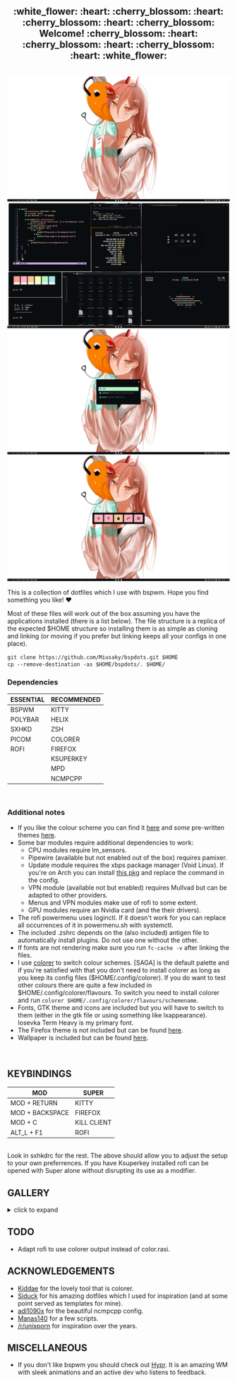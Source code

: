<h2 align="center">:white_flower: :heart: :cherry_blossom: :heart: :cherry_blossom: :heart: :cherry_blossom: Welcome! :cherry_blossom: :heart: :cherry_blossom: :heart: :cherry_blossom: :heart: :white_flower:</h2></br>
<img src="assets/WALL.png"></br>
<img src="assets/TILED.png"></br>
<img src="assets/ROFI.png"></br>
<img src="assets/POWERMENU.png"></br>

This is a collection of dotfiles which I use with bspwm. Hope you find something you like! :heart: </br>

Most of these files will work out of the box assuming you have the applications installed (there is a list below). The file structure is a replica of the expected $HOME structure so installing them is as simple as cloning and linking (or moving if you prefer but linking keeps all your configs in one place).

```
git clone https://github.com/Miusaky/bspdots.git $HOME
cp --remove-destination -as $HOME/bspdots/. $HOME/
```

<h3> Dependencies </h3>

| ESSENTIAL  | RECOMMENDED |
|------------|-------------|
| BSPWM      | KITTY       |
| POLYBAR    | HELIX       |
| SXHKD      | ZSH         |
| PICOM      | COLORER     |
| ROFI       | FIREFOX     |
|            | KSUPERKEY   |
|            | MPD         |
|            | NCMPCPP     |

</br>



<h3> Additional notes </h3>


* If you like the colour scheme you can find it [here](https://github.com/SAGAtheme/SAGA) and *some* pre-written themes [here](https://github.com/SAGAtheme/).
* Some bar modules require additional dependencies to work:
    * CPU modules require lm_sensors.
    * Pipewire (available but not enabled out of the box) requires pamixer.
    * Update module requires the xbps package manager (Void Linux). If you're on Arch you can install [this pkg](https://aur.archlinux.org/packages/checkupdates+aur) and replace the command in the config. 
    * VPN module (available not but enabled) requires Mullvad but can be adapted to other providers.
    * Menus and VPN modules make use of rofi to some extent. 
    * GPU modules require an Nvidia card (and the their drivers).
* The rofi powermenu uses loginctl. If it doesn't work for you can replace all occurrences of it in powermenu.sh with systemctl. 
* The included .zshrc depends on the (also included) antigen file to automatically install plugins. Do not use one without the other. 
* If fonts are not rendering make sure you run `fc-cache -v` after linking the files. </br>
* I use [colorer](https://github.com/kiddae/colorer) to switch colour schemes. [SAGA] is the default palette and if you're satisfied with that you don't need to install colorer as long as you keep its config files ($HOME/.config/colorer). If you do want to test other colours there are quite a few included in $HOME/.config/colorer/flavours. To switch you need to install colorer and run `colorer $HOME/.config/colorer/flavours/schemename`. 
* Fonts, GTK theme and icons are included but you will have to switch to them (either in the gtk file or using something like lxappearance). Iosevka Term Heavy is my primary font. 
* The Firefox theme is not included but can be found [here](https://github.com/SAGAtheme/Firefox).
* Wallpaper is included but can be found [here](https://github.com/Miusaky/bspdots/blob/main/.local/share/wallpapers/wallhaven-28691g.png). 
</br>

## KEYBINDINGS
| MOD | SUPER |
|------------|-------------|
| MOD + RETURN | KITTY |
| MOD + BACKSPACE | FIREFOX |
| MOD + C | KILL CLIENT |
| ALT_L + F1 | ROFI | 

</br>
Look in sxhkdrc for the rest. The above should allow you to adjust the setup to your own preferrences. If you have Ksuperkey installed rofi can be opened with Super alone without disrupting its use as a modifier.


## GALLERY
<details>
  <summary>click to expand</summary>
  
 #### SAGA
 <img src="assiets/SAGA.png"></br> 
  
 #### ROSÉPINE
 <img src="assets/ROSÉPINE.png"></br>
 
 #### NORD DARK
 <img src="assets/NORD_DARK.png"></br>
 
 #### ELLY
 <img src="assets/ELLY.png"></br>
 
 #### DRACULA
 <img src="assets/DRACULA.png"></br>
 
 #### GRUVBOX
 <img src="assets/GRUVBOX.png"></br>
 
 #### NORD 
 <img src="assets/NORD.png"></br>
  
 #### UNIKITTY LIGHT
 <img src="assets/UNIKITTY_LIGHT.png"></br>

</details>

## TODO
- Adapt rofi to use colorer output instead of color.rasi.

## ACKNOWLEDGEMENTS
- [Kiddae](https://github.com/kiddae) for the lovely tool that is colorer.
- [Siduck](https://github.com/siduck) for his amazing dotfiles which I used for inspiration (and at some point served as templates for mine). 
- [adi1090x](https://github.com/adi1090x) for the beautiful ncmpcpp config.
- [Manas140](https://github.com/Manas140) for a few scripts.
- [/r/unixporn](https://teddit.net/r/unixporn) for inspiration over the years.


## MISCELLANEOUS
- If you don't like bspwm you should check out [Hypr](https://github.com/vaxerski/Hypr). It is an amazing WM with sleek animations and an active dev who listens to feedback.

